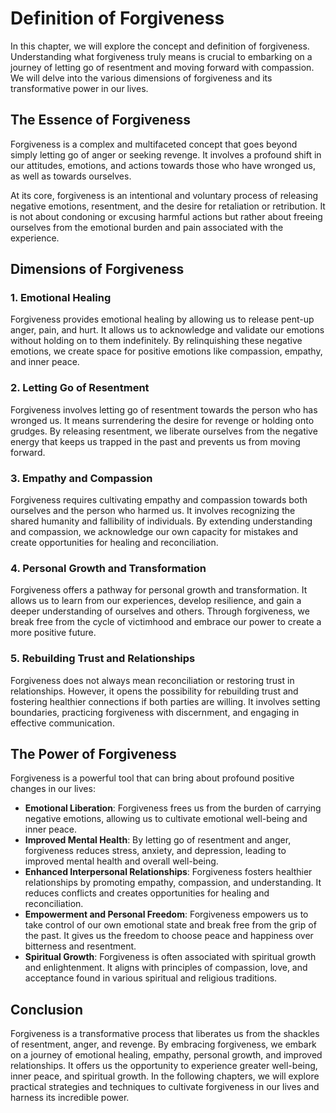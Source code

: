Definition of Forgiveness
==================================

In this chapter, we will explore the concept and definition of forgiveness. Understanding what forgiveness truly means is crucial to embarking on a journey of letting go of resentment and moving forward with compassion. We will delve into the various dimensions of forgiveness and its transformative power in our lives.

The Essence of Forgiveness
--------------------------

Forgiveness is a complex and multifaceted concept that goes beyond simply letting go of anger or seeking revenge. It involves a profound shift in our attitudes, emotions, and actions towards those who have wronged us, as well as towards ourselves.

At its core, forgiveness is an intentional and voluntary process of releasing negative emotions, resentment, and the desire for retaliation or retribution. It is not about condoning or excusing harmful actions but rather about freeing ourselves from the emotional burden and pain associated with the experience.

Dimensions of Forgiveness
-------------------------

### 1. Emotional Healing

Forgiveness provides emotional healing by allowing us to release pent-up anger, pain, and hurt. It allows us to acknowledge and validate our emotions without holding on to them indefinitely. By relinquishing these negative emotions, we create space for positive emotions like compassion, empathy, and inner peace.

### 2. Letting Go of Resentment

Forgiveness involves letting go of resentment towards the person who has wronged us. It means surrendering the desire for revenge or holding onto grudges. By releasing resentment, we liberate ourselves from the negative energy that keeps us trapped in the past and prevents us from moving forward.

### 3. Empathy and Compassion

Forgiveness requires cultivating empathy and compassion towards both ourselves and the person who harmed us. It involves recognizing the shared humanity and fallibility of individuals. By extending understanding and compassion, we acknowledge our own capacity for mistakes and create opportunities for healing and reconciliation.

### 4. Personal Growth and Transformation

Forgiveness offers a pathway for personal growth and transformation. It allows us to learn from our experiences, develop resilience, and gain a deeper understanding of ourselves and others. Through forgiveness, we break free from the cycle of victimhood and embrace our power to create a more positive future.

### 5. Rebuilding Trust and Relationships

Forgiveness does not always mean reconciliation or restoring trust in relationships. However, it opens the possibility for rebuilding trust and fostering healthier connections if both parties are willing. It involves setting boundaries, practicing forgiveness with discernment, and engaging in effective communication.

The Power of Forgiveness
------------------------

Forgiveness is a powerful tool that can bring about profound positive changes in our lives:

* **Emotional Liberation**: Forgiveness frees us from the burden of carrying negative emotions, allowing us to cultivate emotional well-being and inner peace.
* **Improved Mental Health**: By letting go of resentment and anger, forgiveness reduces stress, anxiety, and depression, leading to improved mental health and overall well-being.
* **Enhanced Interpersonal Relationships**: Forgiveness fosters healthier relationships by promoting empathy, compassion, and understanding. It reduces conflicts and creates opportunities for healing and reconciliation.
* **Empowerment and Personal Freedom**: Forgiveness empowers us to take control of our own emotional state and break free from the grip of the past. It gives us the freedom to choose peace and happiness over bitterness and resentment.
* **Spiritual Growth**: Forgiveness is often associated with spiritual growth and enlightenment. It aligns with principles of compassion, love, and acceptance found in various spiritual and religious traditions.

Conclusion
----------

Forgiveness is a transformative process that liberates us from the shackles of resentment, anger, and revenge. By embracing forgiveness, we embark on a journey of emotional healing, empathy, personal growth, and improved relationships. It offers us the opportunity to experience greater well-being, inner peace, and spiritual growth. In the following chapters, we will explore practical strategies and techniques to cultivate forgiveness in our lives and harness its incredible power.
